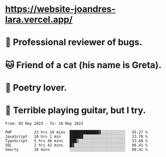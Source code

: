 # https://website-joandres-lara.vercel.app/
# 🐛 Professional reviewer of bugs.
# 🐱 Friend of a cat (his name is Greta).
# 📜 Poetry lover.
# 🎸 Terrible playing guitar, but I try.

<!--START_SECTION:waka-->

```text
From: 03 May 2023 - To: 10 May 2023

PHP          23 hrs 18 mins  █████████████▓░░░░░░░░░░░   55.27 %
JavaScript   10 hrs 1 min    ██████░░░░░░░░░░░░░░░░░░░   23.78 %
TypeScript   5 hrs 46 mins   ███▒░░░░░░░░░░░░░░░░░░░░░   13.68 %
SQL          2 hrs 42 mins   █▓░░░░░░░░░░░░░░░░░░░░░░░   06.41 %
Smarty       10 mins         ░░░░░░░░░░░░░░░░░░░░░░░░░   00.41 %
```

<!--END_SECTION:waka-->
